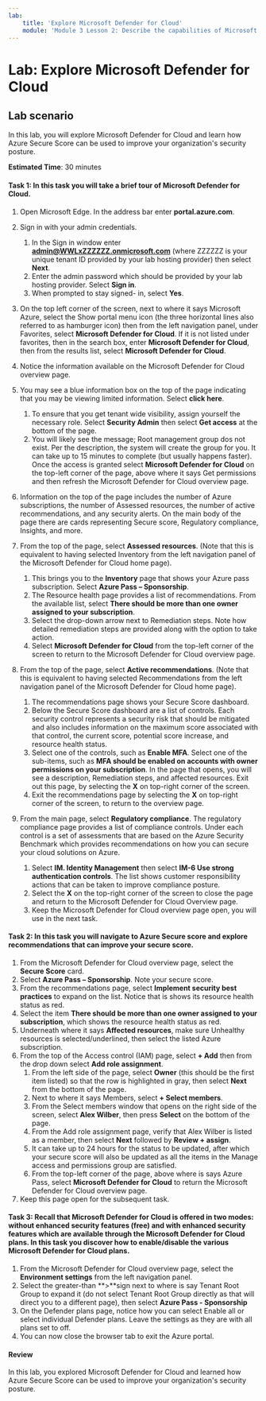 ```yaml
---
lab:
    title: 'Explore Microsoft Defender for Cloud'
    module: 'Module 3 Lesson 2: Describe the capabilities of Microsoft security solutions: Describe security management capabilities of Azure'
---
```


# Lab: Explore Microsoft Defender for Cloud

## Lab scenario
In this lab, you will explore Microsoft Defender for Cloud and learn how Azure Secure Score can be used to improve your organization's security posture.

**Estimated Time**: 30 minutes

#### Task 1: In this task you will take a brief tour of Microsoft Defender for Cloud.
1.	Open Microsoft Edge. In the address bar enter **portal.azure.com**.

1. Sign in with your admin credentials.
    1. In the Sign in window enter **admin@WWLxZZZZZZ.onmicrosoft.com** (where ZZZZZZ is your unique tenant ID provided by your lab hosting provider) then select **Next**.
    1. Enter the admin password which should be provided by your lab hosting provider. Select **Sign in**.
    1. When prompted to stay signed- in, select **Yes**.

1. On the top left corner of the screen, next to where it says Microsoft Azure, select the Show portal menu icon (the three horizontal lines also referred to as hamburger icon) then from the left navigation panel, under Favorites, select **Microsoft Defender for Cloud**.  If it is not listed under favorites, then in the search box, enter **Microsoft Defender for Cloud**, then from the results list, select **Microsoft Defender for Cloud**.

1. Notice the information available on the Microsoft Defender for Cloud overview page.  

1. You may see a blue information box on the top of the page indicating that you may be viewing limited information.  Select **click here**.
    1. To ensure that you get tenant wide visibility, assign yourself the necessary role.  Select **Security Admin** then select **Get access** at the bottom of the page.
    1. You will likely see the message; Root management group dos not exist.  Per the description, the system will create the group for you.  It can take up to 15 minutes to complete (but usually happens faster).  Once the access is granted select **Microsoft Defender for Cloud** on the top-left corner of the page, above where it says Get permissions and then refresh the Microsoft Defender for Cloud overview page.

1. Information on the top of the page includes the number of Azure subscriptions, the number of Assessed resources, the number of active recommendations, and any security alerts.  On the main body of the page there are cards representing Secure score, Regulatory compliance, Insights, and more.  

1. From the top of the page, select **Assessed resources**.  (Note that this is equivalent to having selected Inventory from the left navigation panel of the Microsoft Defender for Cloud home page).
    1. This brings you to the **Inventory** page that shows your Azure pass subscription.  Select **Azure Pass – Sponsorship**.
    1. The Resource health page provides a list of recommendations.  From the available list, select **There should be more than one owner assigned to your subscription**.
    1. Select the drop-down arrow next to Remediation steps. Note how detailed remediation steps are provided along with the option to take action.  
    1. Select **Microsoft Defender for Cloud** from the top-left corner of the screen to return to the Microsoft Defender for Cloud overview page.

1. From the top of the page, select **Active recommendations**.  (Note that this is equivalent to having selected Recommendations from the left navigation panel of the Microsoft Defender for Cloud home page).
    1. The recommendations page shows your Secure Score dashboard.
    1. Below the Secure Score dashboard are a list of controls. Each security control represents a security risk that should be mitigated and also includes information on the maximum score associated with that control, the current score, potential score increase, and resource health status.  
    1. Select one of the controls, such as **Enable MFA**.  Select one of the sub-items, such as **MFA should be enabled on accounts with owner permissions on your subscription**.  In the page that opens, you will see a description, Remediation steps, and affected resources. Exit out this page, by selecting the **X** on top-right corner of the screen.
    1. Exit the recommendations page by selecting the **X** on top-right corner of the screen, to return to the overview page.

1. From the main page, select **Regulatory compliance**. The regulatory compliance page provides a list of compliance controls.  Under each control is a set of assessments that are based on the Azure Security Benchmark which provides recommendations on how you can secure your cloud solutions on Azure.
    1. Select **IM. Identity Management** then select **IM-6 Use strong authentication controls**.  The list shows customer responsibility actions that can be taken to improve compliance posture.
    1. Select the **X** on the top-right corner of the screen to close the page and return to the Microsoft Defender for Cloud Overview page. 
    1. Keep the Microsoft Defender for Cloud overview page open, you will use in the next task.


#### Task 2: In this task you will navigate to Azure Secure score and explore recommendations that can improve your secure score. 

1. From the Microsoft Defender for Cloud overview page, select the **Secure Score** card.
1. Select **Azure Pass – Sponsorship**.  Note your secure score.
1. From the recommendations page, select **Implement security best practices** to expand on the list. Notice that is shows its resource health status as red.
1. Select the item **There should be more than one owner assigned to your subscription**, which shows the resource health status as red. 
1. Underneath where it says **Affected resources**, make sure Unhealthy resources is selected/underlined, then select the listed Azure subscription.
1. From the top of the Access control (IAM) page, select **+ Add** then from the drop down select **Add role assignment**.
    1. From the left side of the page, select **Owner** (this should be the first item listed) so that the row is highlighted in gray, then select **Next** from the bottom of the page.
    1. Next to where it says Members, select **+ Select members**. 
    1. From the Select members window that opens on the right side of the screen, select **Alex Wilber**, then press **Select** on the bottom of the page.  
    1. From the Add role assignment page, verify that Alex Wilber is listed as a member, then select **Next** followed by **Review + assign**.
    1. It can take up to 24 hours for the status to be updated, after which your secure score will also be updated as all the items in the Manage access and permissions group are satisfied.
    1. From the top-left corner of the page, above where is says Azure Pass, select **Microsoft Defender for Cloud** to return the Microsoft Defender for Cloud overview page.
1. Keep this page open for the subsequent task.


#### Task 3:  Recall that Microsoft Defender for Cloud is offered in two modes: without enhanced security features (free) and with enhanced security features which are available through the Microsoft Defender for Cloud plans. In this task you discover how to enable/disable the various Microsoft Defender for Cloud plans.

1.	From the Microsoft Defender for Cloud overview page, select the **Environment settings** from the left navigation panel.
1. Select the greater-than **>**sign next to where is say Tenant Root Group to expand it (do not select Tenant Root Group directly as that will direct you to a different page), then select **Azure Pass - Sponsorship**
1.	On the Defender plans page, notice how you can select Enable all or select individual Defender plans. Leave the settings as they are with all plans set to off.
1.	You can now close the browser tab to exit the Azure portal.


#### Review
In this lab, you explored Microsoft Defender for Cloud and learned how Azure Secure Score can be used to improve your organization's security posture.
